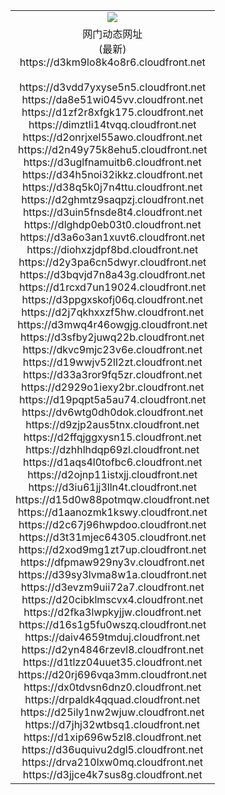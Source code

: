 ﻿<table>
  <tr></tr>
  <tr><td colspan=2 align=center><img src="https://d3km9lo8k4o8r6.cloudfront.net/Up/oGate.jpg" /></td></tr>
  <tr><td colspan=2 align=center>网门动态网址<br/>(最新)
<br>https://d3km9lo8k4o8r6.cloudfront.net
<br/>
<br>https://d3vdd7yxyse5n5.cloudfront.net
<br>https://da8e51wi045vv.cloudfront.net
<br>https://d1zf2r8xfgk175.cloudfront.net
<br>https://dimztli14tvqq.cloudfront.net
<br>https://d2onrjxel55awo.cloudfront.net
<br>https://d2n49y75k8ehu5.cloudfront.net
<br>https://d3uglfnamuitb6.cloudfront.net
<br>https://d34h5noi32ikkz.cloudfront.net
<br>https://d38q5k0j7n4ttu.cloudfront.net
<br>https://d2ghmtz9saqpzj.cloudfront.net
<br>https://d3uin5fnsde8t4.cloudfront.net
<br>https://dlghdp0eb03t0.cloudfront.net
<br>https://d3a6o3an1xuvt6.cloudfront.net
<br>https://diohxzjdpf8bd.cloudfront.net
<br>https://d2y3pa6cn5dwyr.cloudfront.net
<br>https://d3bqvjd7n8a43g.cloudfront.net
<br>https://d1rcxd7un19024.cloudfront.net
<br>https://d3ppgxskofj06q.cloudfront.net
<br>https://d2j7qkhxxzf5hw.cloudfront.net
<br>https://d3mwq4r46owgjg.cloudfront.net
<br>https://d3sfby2juwq22b.cloudfront.net
<br>https://dkvc9mjc23v6e.cloudfront.net
<br>https://d19wwjv52ll2zt.cloudfront.net
<br>https://d33a3ror9fq5zr.cloudfront.net
<br>https://d2929o1iexy2br.cloudfront.net
<br>https://d19pqpt5a5au74.cloudfront.net
<br>https://dv6wtg0dh0dok.cloudfront.net
<br>https://d9zjp2aus5tnx.cloudfront.net
<br>https://d2ffqjggxysn15.cloudfront.net
<br>https://dzhhlhdqp69zl.cloudfront.net
<br>https://d1aqs4l0tofbc6.cloudfront.net
<br>https://d2ojnp11istxjj.cloudfront.net
<br>https://d3iu61jj3lln4t.cloudfront.net
<br>https://d15d0w88potmqw.cloudfront.net
<br>https://d1aanozmk1kswy.cloudfront.net
<br>https://d2c67j96hwpdoo.cloudfront.net
<br>https://d3t31mjec64305.cloudfront.net
<br>https://d2xod9mg1zt7up.cloudfront.net
<br>https://dfpmaw929ny3v.cloudfront.net
<br>https://d39sy3lvma8w1a.cloudfront.net
<br>https://d3evzm9uii72a7.cloudfront.net
<br>https://d20cibklmscvx4.cloudfront.net
<br>https://d2fka3lwpkyjjw.cloudfront.net
<br>https://d16s1g5fu0wszq.cloudfront.net
<br>https://daiv4659tmduj.cloudfront.net
<br>https://d2yn4846rzevl8.cloudfront.net
<br>https://d1tlzz04uuet35.cloudfront.net
<br>https://d20rj696vqa3mm.cloudfront.net
<br>https://dx0tdvsn6dnz0.cloudfront.net
<br>https://drpaldk4qquad.cloudfront.net
<br>https://d25ily1nw2wjuw.cloudfront.net
<br>https://d7jhj32wtbsq1.cloudfront.net
<br>https://d1xip696w5zl8.cloudfront.net
<br>https://d36uquivu2dgl5.cloudfront.net
<br>https://drva210lxw0mq.cloudfront.net
<br>https://d3jjce4k7sus8g.cloudfront.net
    </td>
  </tr>
</table>
